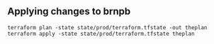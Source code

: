 ## Applying changes to brnpb

```
terraform plan -state state/prod/terraform.tfstate -out theplan
terraform apply -state state/prod/terraform.tfstate theplan
```
